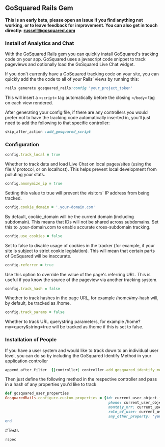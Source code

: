 ## GoSquared Rails Gem

**This is an early beta, please open an issue if you find anything not working, or to leave feedback for improvement. You can also get in touch directly: russell@gosquared.com**


### Install of Analytics and Chat

With the GoSquared Rails gem you can quickly install GoSquared's tracking code on your app. GoSquared uses a javascript code snippet to track pageviews and optionally load the GoSquared Live Chat widget.

If you don't currently have a GoSquared tracking code on your site, you can quickly add the the code to all of your Rails’ views by running this:

```ruby
rails generate gosquared_rails:config 'your_project_token'
```

This will insert a `<script>` tag automatically before the closing `</body>` tag on each view rendered.

After generating your config file, if there are any controllers you would prefer not to have the tracking code automatically inserted in, you'll just need to add the following to that specific controller:

```ruby
skip_after_action :add_gosquared_script
```

### Configuration

```ruby
config.track_local = true
```
Whether to track data and load Live Chat on local pages/sites (using the file:// protocol, or on localhost). This helps prevent local development from polluting your stats.

```ruby
config.anonymize_ip = true
```
Setting this value to true will prevent the visitors' IP address from being tracked.

```ruby
config.cookie_domain = '.your-domain.com'
```
By default, cookie_domain will be the current domain (including subdomain). This means that IDs will not be shared across subdomains. Set this to .your-domain.com to enable accurate cross-subdomain tracking.

```ruby
config.use_cookies = false
```
Set to false to disable usage of cookies in the tracker (for example, if your site is subject to strict cookie legislation). This will mean that certain parts of GoSquared will be inaccurate.

```ruby
config.referrer = true
```
Use this option to override the value of the page's referring URL. This is useful if you know the source of the pageview via another tracking system.

```ruby
config.track_hash = false
```
Whether to track hashes in the page URL, for example /home#my-hash will, by default, be tracked as /home.

```ruby
config.track_params = false
```
Whether to track URL querystring parameters, for example /home?my=query&string=true will be tracked as /home if this is set to false.

### Installation of People

If you have a user system and would like to track down to an individual user level, you can do so by including the GoSquared Identify Method in your application controller

```ruby
append_after_filter  {|controller| controller.add_gosquared_identify_method your_current_user_object }
```

Then just define the following method in the respective controller and pass in a hash of any properties you'd like to track

```ruby
def gosquared_user_properties
GosquaredRails.configure.custom_properties = {id: current_user_object.id, email: current_user_object.email,
                                               phone: current_user_object.phone_number,
                                               monthly_mrr: current_user_object.mrr,
                                               role_of_user: current_user_object.role
                                               any_other_property: 'you'd like to track'}
end
```





#Tests

```ruby
rspec
```
